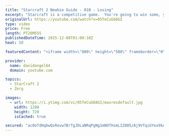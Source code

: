 ```yaml
---
title: "Starcraft 2 Newbie Guide - 010 - Losing"
excerpt: "Starcraft is a competitive game.  You're going to win some, you're going to lose some.  When you win a game, you feel good, and that's awesome.  But how do you react to losing a game?  How you react to losing in a competitive game like Starcraft 2 is an important consideration.  The biggest concept is"
originalUrl: https://youtube.com/watch?v=05TeCuG68GI
type: video
price: Free
length: PT26M55S
publishedDateTime: 2015-12-08T01:00:10Z
heat: 50

featuredContent: "<iframe width=\"800\" height=\"500\" frameborder=\"0\" src=\"https://www.youtube.com/embed/05TeCuG68GI\" allow=\"accelerometer; autoplay; encrypted-media; gyroscope; picture-in-picture\" allowfullscreen></iframe>"

provider:
  name: davidangel64
  domain: youtube.com

topics:
  - StarCraft 2
  - Zerg

images:
  - url: https://i.ytimg.com/vi/05TeCuG68GI/maxresdefault.jpg
    width: 1280
    height: 720
    isCached: true

secured: "ac0oTdHqbwQsRovw7BrTgJDLaNRqPgNg1mNOfHsmLIZ805/Aj9VfqiGYex9kAwxTADuz0yfp1q/bzB3b+A5/AesQhMg+nQiZ5ma5jtWoH4p27NwMlc2MeCWuqy+Me1rN3oTtwWYvSCDGT+ldZrUss2AqXCug5es1oUP/17Q61elNh+7LjafNyA+6ypv6F7PAgiJ8Dbo0mYjl3voeMbWPJkiiy942uvN4d38vAKdaz4t9l/wAiX6eQuXdETYiJ4UQNzNOT7RWXyQUhVMvqBJW2L4JbleQrNCrbKf6fGGzT79ggeQusKPabUYzjJP9K+7h9A//iXhkA3rwz0B3d5TfVlAahsZQHE2Q49+hjG/S7MQk6zfQDjR5gFQ7wOJu/HU/kBCaKgjhF3qn/aVvSOURNkXYr7SzivUoF9DgGhT/NU0=;i3NSJmEdtFwH9f9PitRFbg=="
---
```


